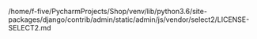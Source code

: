 /home/f-five/PycharmProjects/Shop/venv/lib/python3.6/site-packages/django/contrib/admin/static/admin/js/vendor/select2/LICENSE-SELECT2.md